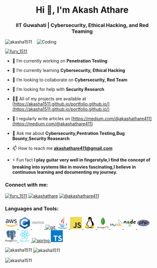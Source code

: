 <h1 align="center">Hi 👋, I'm Akash Athare</h1>
<h3 align="center">IIT Guwahati | Cybersecurity, Ethical Hacking, and Red Teaming</h3>
<img align="right" alt="Coding" width="400" src="https://media.tenor.com/rePDfDWO3XoAAAAd/hacking.gif">

<p align="left"> <img src="https://komarev.com/ghpvc/?username=akasha1511&label=Profile%20views&color=0e75b6&style=flat" alt="akasha1511" /> </p>

<p align="left"> <a href="https://twitter.com/fury_1511" target="blank"><img src="https://img.shields.io/twitter/follow/fury_1511?logo=twitter&style=for-the-badge" alt="fury_1511" /></a> </p>

- 🔭 I’m currently working on **Penetration Testing**

- 🌱 I’m currently learning **Cybersecurity, Ethical Hacking**

- 👯 I’m looking to collaborate on **Cybersecurity, Red Team**

- 🤝 I’m looking for help with **Security Research**

- 👨‍💻 All of my projects are available at [https://akasha1511.github.io/portfolio.github.io/](https://akasha1511.github.io/portfolio.github.io/)

- 📝 I regularly write articles on [https://medium.com/@akashathare411](https://medium.com/@akashathare411)

- 💬 Ask me about **Cybersecurity,Pentration Testing,Bug Bounty,Security Reasearch**

- 📫 How to reach me **akashathare411@gmail.com**

- ⚡ Fun fact **I play guitar very well in fingerstyle,I find the concept of breaking into systems like in movies fascinating,I believe in continuous learning and documenting my journey.**

<h3 align="left">Connect with me:</h3>
<p align="left">
<a href="https://twitter.com/fury_1511" target="blank"><img align="center" src="https://raw.githubusercontent.com/rahuldkjain/github-profile-readme-generator/master/src/images/icons/Social/twitter.svg" alt="fury_1511" height="30" width="40" /></a>
<a href="https://linkedin.com/in/akashathare" target="blank"><img align="center" src="https://raw.githubusercontent.com/rahuldkjain/github-profile-readme-generator/master/src/images/icons/Social/linked-in-alt.svg" alt="akashathare" height="30" width="40" /></a>
<a href="https://medium.com/@akashathare411" target="blank"><img align="center" src="https://raw.githubusercontent.com/rahuldkjain/github-profile-readme-generator/master/src/images/icons/Social/medium.svg" alt="@akashathare411" height="30" width="40" /></a>
</p>

<h3 align="left">Languages and Tools:</h3>
<p align="left"> <a href="https://aws.amazon.com" target="_blank" rel="noreferrer"> <img src="https://raw.githubusercontent.com/devicons/devicon/master/icons/amazonwebservices/amazonwebservices-original-wordmark.svg" alt="aws" width="40" height="40"/> </a> <a href="https://www.cprogramming.com/" target="_blank" rel="noreferrer"> <img src="https://raw.githubusercontent.com/devicons/devicon/master/icons/c/c-original.svg" alt="c" width="40" height="40"/> </a> <a href="https://expressjs.com" target="_blank" rel="noreferrer"> <img src="https://raw.githubusercontent.com/devicons/devicon/master/icons/express/express-original-wordmark.svg" alt="express" width="40" height="40"/> </a> <a href="https://git-scm.com/" target="_blank" rel="noreferrer"> <img src="https://www.vectorlogo.zone/logos/git-scm/git-scm-icon.svg" alt="git" width="40" height="40"/> </a> <a href="https://www.java.com" target="_blank" rel="noreferrer"> <img src="https://raw.githubusercontent.com/devicons/devicon/master/icons/java/java-original.svg" alt="java" width="40" height="40"/> </a> <a href="https://developer.mozilla.org/en-US/docs/Web/JavaScript" target="_blank" rel="noreferrer"> <img src="https://raw.githubusercontent.com/devicons/devicon/master/icons/javascript/javascript-original.svg" alt="javascript" width="40" height="40"/> </a> <a href="https://www.linux.org/" target="_blank" rel="noreferrer"> <img src="https://raw.githubusercontent.com/devicons/devicon/master/icons/linux/linux-original.svg" alt="linux" width="40" height="40"/> </a> <a href="https://www.mongodb.com/" target="_blank" rel="noreferrer"> <img src="https://raw.githubusercontent.com/devicons/devicon/master/icons/mongodb/mongodb-original-wordmark.svg" alt="mongodb" width="40" height="40"/> </a> <a href="https://www.mysql.com/" target="_blank" rel="noreferrer"> <img src="https://raw.githubusercontent.com/devicons/devicon/master/icons/mysql/mysql-original-wordmark.svg" alt="mysql" width="40" height="40"/> </a> <a href="https://nodejs.org" target="_blank" rel="noreferrer"> <img src="https://raw.githubusercontent.com/devicons/devicon/master/icons/nodejs/nodejs-original-wordmark.svg" alt="nodejs" width="40" height="40"/> </a> <a href="https://www.php.net" target="_blank" rel="noreferrer"> <img src="https://raw.githubusercontent.com/devicons/devicon/master/icons/php/php-original.svg" alt="php" width="40" height="40"/> </a> <a href="https://www.postgresql.org" target="_blank" rel="noreferrer"> <img src="https://raw.githubusercontent.com/devicons/devicon/master/icons/postgresql/postgresql-original-wordmark.svg" alt="postgresql" width="40" height="40"/> </a> <a href="https://reactjs.org/" target="_blank" rel="noreferrer"> <img src="https://raw.githubusercontent.com/devicons/devicon/master/icons/react/react-original-wordmark.svg" alt="react" width="40" height="40"/> </a> <a href="https://spring.io/" target="_blank" rel="noreferrer"> <img src="https://www.vectorlogo.zone/logos/springio/springio-icon.svg" alt="spring" width="40" height="40"/> </a> <a href="https://www.typescriptlang.org/" target="_blank" rel="noreferrer"> <img src="https://raw.githubusercontent.com/devicons/devicon/master/icons/typescript/typescript-original.svg" alt="typescript" width="40" height="40"/> </a> </p>

<p><img align="left" src="https://github-readme-stats.vercel.app/api/top-langs?username=akasha1511&show_icons=true&locale=en&layout=compact" alt="akasha1511" /></p>

<p>&nbsp;<img align="center" src="https://github-readme-stats.vercel.app/api?username=akasha1511&show_icons=true&locale=en" alt="akasha1511" /></p>

<p><img align="center" src="https://github-readme-streak-stats.herokuapp.com/?user=akasha1511&" alt="akasha1511" /></p>
